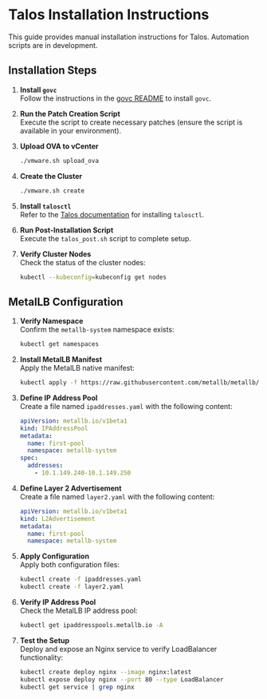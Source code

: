 # Talos Installation Instructions

This guide provides manual installation instructions for Talos. Automation scripts are in development.

## Installation Steps

1. **Install `govc`**  
   Follow the instructions in the [govc README](https://github.com/vmware/govmomi/blob/main/govc/README.md) to install `govc`.

2. **Run the Patch Creation Script**  
   Execute the script to create necessary patches (ensure the script is available in your environment).

3. **Upload OVA to vCenter**  
   ```bash
   ./vmware.sh upload_ova
   ```

4. **Create the Cluster**  
   ```bash
   ./vmware.sh create
   ```

5. **Install `talosctl`**  
   Refer to the [Talos documentation](https://www.talos.dev/v1.9/talos-guides/install/talosctl/) for installing `talosctl`.

6. **Run Post-Installation Script**  
   Execute the `talos_post.sh` script to complete setup.

7. **Verify Cluster Nodes**  
   Check the status of the cluster nodes:  
   ```bash
   kubectl --kubeconfig=kubeconfig get nodes
   ```

## MetalLB Configuration

1. **Verify Namespace**  
   Confirm the `metallb-system` namespace exists:  
   ```bash
   kubectl get namespaces
   ```

2. **Install MetalLB Manifest**  
   Apply the MetalLB native manifest:  
   ```bash
   kubectl apply -f https://raw.githubusercontent.com/metallb/metallb/v0.14.5/config/manifests/metallb-native.yaml
   ```

3. **Define IP Address Pool**  
   Create a file named `ipaddresses.yaml` with the following content:  
   ```yaml
   apiVersion: metallb.io/v1beta1
   kind: IPAddressPool
   metadata:
     name: first-pool
     namespace: metallb-system
   spec:
     addresses:
       - 10.1.149.240-10.1.149.250
   ```

4. **Define Layer 2 Advertisement**  
   Create a file named `layer2.yaml` with the following content:  
   ```yaml
   apiVersion: metallb.io/v1beta1
   kind: L2Advertisement
   metadata:
     name: first-pool
     namespace: metallb-system
   ```

5. **Apply Configuration**  
   Apply both configuration files:  
   ```bash
   kubectl create -f ipaddresses.yaml
   kubectl create -f layer2.yaml
   ```

6. **Verify IP Address Pool**  
   Check the MetalLB IP address pool:  
   ```bash
   kubectl get ipaddresspools.metallb.io -A
   ```

7. **Test the Setup**  
   Deploy and expose an Nginx service to verify LoadBalancer functionality:  
   ```bash
   kubectl create deploy nginx --image nginx:latest
   kubectl expose deploy nginx --port 80 --type LoadBalancer
   kubectl get service | grep nginx
   ```